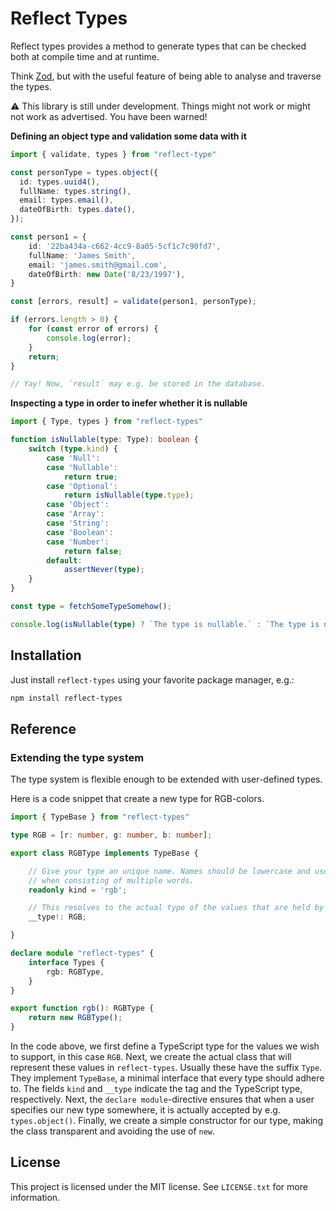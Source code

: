Reflect Types
=============

Reflect types provides a method to generate types that can be checked both at compile time and at runtime. 

Think [Zod][zod], but with the useful feature of being able to analyse and traverse the types.

[zod]: https://www.npmjs.com/package/zod

⚠️ This library is still under development. Things might not work or might not work as advertised. You have been warned!

**Defining an object type and validation some data with it**
```ts
import { validate, types } from "reflect-type"

const personType = types.object({
  id: types.uuid4(),
  fullName: types.string(),
  email: types.email(),
  dateOfBirth: types.date(),
});

const person1 = {
    id: '22ba434a-c662-4cc9-8a05-5cf1c7c90fd7',
    fullName: 'James Smith',
    email: 'james.smith@gmail.com',
    dateOfBirth: new Date('8/23/1997'),
}

const [errors, result] = validate(person1, personType);

if (errors.length > 0) {
    for (const error of errors) {
        console.log(error);
    }
    return;
}

// Yay! Now, `result` may e.g. be stored in the database.
```

**Inspecting a type in order to inefer whether it is nullable**
```ts
import { Type, types } from "reflect-types"

function isNullable(type: Type): boolean {
    switch (type.kind) {
        case 'Null':
        case 'Nullable':
            return true;
        case 'Optional':
            return isNullable(type.type);
        case 'Object':
        case 'Array':
        case 'String':
        case 'Boolean':
        case 'Number':
            return false;
        default:
            assertNever(type);
    }
}

const type = fetchSomeTypeSomehow();

console.log(isNullable(type) ? `The type is nullable.` : `The type is not nullable.`);
```

## Installation

Just install `reflect-types` using your favorite package manager, e.g.:

```sh
npm install reflect-types
```

## Reference

### Extending the type system

The type system is flexible enough to be extended with user-defined types.

Here is a code snippet that create a new type for RGB-colors.

```ts
import { TypeBase } from "reflect-types"

type RGB = [r: number, g: number, b: number];

export class RGBType implements TypeBase {

    // Give your type an unique name. Names should be lowercase and use dashes
    // when consisting of multiple words.
    readonly kind = 'rgb';

    // This resolves to the actual type of the values that are held by this type.
    __type!: RGB;

}

declare module "reflect-types" {
    interface Types { 
        rgb: RGBType,
    }
}

export function rgb(): RGBType {
    return new RGBType();
}
```

In the code above, we first define a TypeScript type for the values we wish to support, in this case `RGB`.
Next, we create the actual class that will represent these values in `reflect-types`. Usually these have the suffix `Type`.
They implement `TypeBase`, a minimal interface that every type should adhere to.
The fields `kind` and `__type` indicate the tag and the TypeScript type, respectively.
Next, the `declare module`-directive ensures that when a user specifies our new type somewhere, it is actually accepted by e.g. `types.object()`.
Finally, we create a simple constructor for our type, making the class transparent and avoiding the use of `new`.

## License

This project is licensed under the MIT license. See `LICENSE.txt` for more information.

